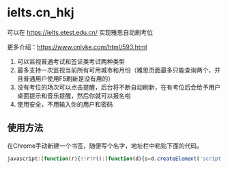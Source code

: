# ielts.cn_hkj
可以在 https://ielts.etest.edu.cn/ 实现雅思自动刷考位

更多介绍：https://www.onlyke.com/html/593.html

1. 可以监视普通考试和签证类考试两种类型
2. 最多支持一次监视当前所有可用城市和月份（雅思页面最多只能查询两个，并且普通用户使用F5刷新是没有用的）
3. 没有考位的场次可以点击提醒，后台将不断自动刷新，在有考位后会给予用户桌面提示和音乐提醒，然后你就可以报名啦
4. 使用安全，不用输入你的用户和密码

## 使用方法
在Chrome手动新建一个书签，随便写个名字，地址栏中粘贴下面的代码。
```javascript
javascript:(function(r){!!r?r():(function(d){s=d.createElement('script');s.setAttribute('src','https://raw.githubusercontent.com/mydansun/ielts.cn_hkj/master/ielts.js?v='+Date.parse(new Date()));s.setAttribute('charset','utf-8');d.getElementsByTagName('head')[0].appendChild(s)})(document)})(window.onlyke)
```
